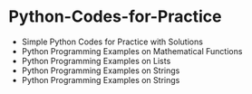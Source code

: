 # Python-Codes-for-Practice

- Simple Python Codes for Practice with Solutions
- Python Programming Examples on Mathematical Functions
- Python Programming Examples on Lists
- Python Programming Examples on Strings
- Python Programming Examples on Strings

